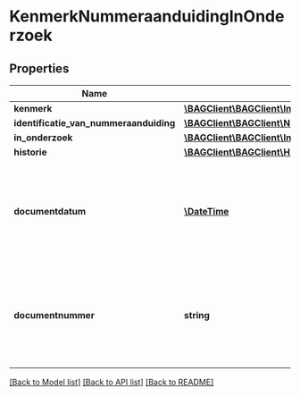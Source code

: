 # KenmerkNummeraanduidingInOnderzoek

## Properties
Name | Type | Description | Notes
------------ | ------------- | ------------- | -------------
**kenmerk** | [**\BAGClient\BAGClient\InOnderzoekNummeraanduiding**](InOnderzoekNummeraanduiding.md) |  | 
**identificatie_van_nummeraanduiding** | [**\BAGClient\BAGClient\NummeraanduidingIdentificatie**](NummeraanduidingIdentificatie.md) |  | 
**in_onderzoek** | [**\BAGClient\BAGClient\Indicatie**](Indicatie.md) |  | 
**historie** | [**\BAGClient\BAGClient\HistorieInOnderzoek**](HistorieInOnderzoek.md) |  | 
**documentdatum** | [**\DateTime**](\DateTime.md) | De datum van het document waarin de grondslag van het onderzoek wordt vastgelegd. Dit wordt vastgelegd in het attribuut documentdatum. | [optional] 
**documentnummer** | **string** | Het nummer van het document waarin de grondslag van het onderzoek wordt vastgelegd. Dit wordt vastgelegd in het attribuut documentnummer. | [optional] 

[[Back to Model list]](../../README.md#documentation-for-models) [[Back to API list]](../../README.md#documentation-for-api-endpoints) [[Back to README]](../../README.md)

